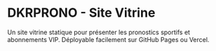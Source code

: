 # DKRPRONO - Site Vitrine

Un site vitrine statique pour présenter les pronostics sportifs et abonnements VIP.
Déployable facilement sur GitHub Pages ou Vercel.
